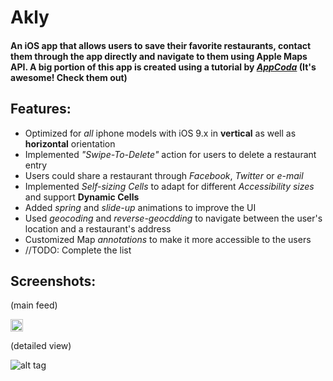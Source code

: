 # Akly

#### An iOS app that allows users to save their favorite restaurants, contact them through the app directly and navigate to them using Apple Maps API. A big portion of this app is created using a tutorial by [*AppCoda*](https://www.appcoda.com/) (It's awesome! Check them out)


## Features: 
*  Optimized for *all* iphone models with iOS 9.x in **vertical** as well as **horizontal** orientation
*  Implemented  *"Swipe-To-Delete"* action for users to delete a restaurant entry
*  Users could share a restaurant through *Facebook*, *Twitter* or *e-mail* 
*  Implemented *Self-sizing Cells* to adapt for different *Accessibility sizes* and support **Dynamic Cells**
*  Added *spring* and *slide-up* animations to improve the UI
*  Used *geocoding* and *reverse-geocdding* to navigate between the user's location and a restaurant's address
*  Customized Map *annotations* to make it more accessible to the users
*  //TODO: Complete the list



## Screenshots: 
(main feed)

<img src="https://cloud.githubusercontent.com/assets/11590314/12259154/2a813b3c-b92d-11e5-9761-b50fa1f35153.png" style="width:20px;height:20px">

(detailed view)

![alt tag](https://cloud.githubusercontent.com/assets/11590314/12259163/39289b6c-b92d-11e5-9704-badb3f64744e.png)

